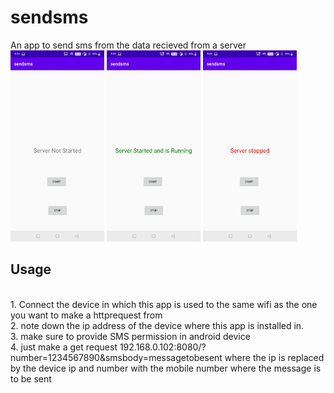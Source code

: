 # sendsms
 An app to send sms from the data recieved from a server
</br>
<img src = "https://github.com/vignesh98/sendsms/blob/master/Githubpics/servernotstarted.jpg" width=150>
<img src = "https://github.com/vignesh98/sendsms/blob/master/Githubpics/serverstarted.jpg" width=150>
<img src = "https://github.com/vignesh98/sendsms/blob/master/Githubpics/serverstopped.jpg" width=150>

<h2>Usage</h2>
</br>
1. Connect the device in which this app is used to the same wifi as the one you want to make a httprequest from</br>
2. note down the ip address of the device where this app is installed in.</br>
3. make sure to provide SMS permission in android device</br>
4. just make a get request 192.168.0.102:8080/?number=1234567890&smsbody=messagetobesent where the ip is replaced by the device ip and number with the mobile number where the message is to be sent</br>
